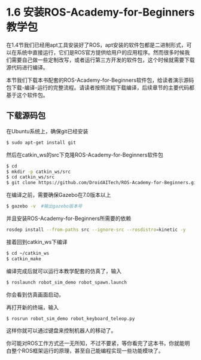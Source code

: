 # 1.6 安装ROS-Academy-for-Beginners教学包

在1.4节我们已经用apt工具安装好了ROS，apt安装的软件包都是二进制形式，可以在系统中直接运行，它们是ROS官方提供给用户的应用程序。然而很多时候我们需要自己做一些定制改写，或者运行第三方开发的软件包，这个时候就需要下载源代码进行编译。

本节我们下载本书配套的ROS-Academy-for-Beginners软件包，给读者演示源码包下载-编译-运行的完整流程。请读者按照流程下载编译，后续章节的主要代码都基于这个软件包。

## 下载源码包

在Ubuntu系统上，确保git已经安装

```bash
$ sudo apt-get install git
```

然后在catkin_ws的src下克隆ROS-Academy-for-Beginners软件包

```bash
$ cd 
$ mkdir -p catkin_ws/src 
$ cd catkin_ws/src
$ git clone https://github.com/DroidAITech/ROS-Academy-for-Beginners.git
```
在编译之前，需要确保Gazebo在7.0版本以上
```bash
$ gazebo -v  #输出gazebo版本号
```
并且安装ROS-Academy-for-Beginners所需要的依赖
```bash
rosdep install --from-paths src --ignore-src --rosdistro=kinetic -y
```

接着回到catkin_ws下编译
```bash
$ cd ~/catkin_ws
$ catkin_make
```

编译完成后就可以运行本教学配套的仿真了，输入
```bash
$ roslaunch robot_sim_demo robot_spawn.launch
```
你会看到仿真画面启动，

再打开新的终端，输入
```bash
$ rosrun robot_sim_demo robot_keyboard_teleop.py
```

这样你就可以通过键盘来控制机器人的移动了。

你可能对ROS工作方式还一无所知，不过不要紧，等你看完了这本书，你就能明白整个ROS框架运行的原理，甚至自己能编程实现一些功能模块了。